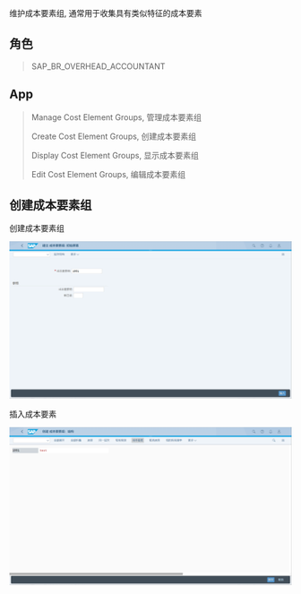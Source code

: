 维护成本要素组, 通常用于收集具有类似特征的成本要素
## 角色
> SAP_BR_OVERHEAD_ACCOUNTANT
## App
> Manage Cost Element Groups, 管理成本要素组
>
> Create Cost Element Groups, 创建成本要素组
>
> Display Cost Element Groups, 显示成本要素组
>
> Edit Cost Element Groups, 编辑成本要素组
## 创建成本要素组
创建成本要素组

![Cost-Element-Groups-1](./img/Cost-Element-Groups-1.png "成本要素组")

插入成本要素

![Cost-Element-Groups-2](./img/Cost-Element-Groups-2.png "成本要素")
